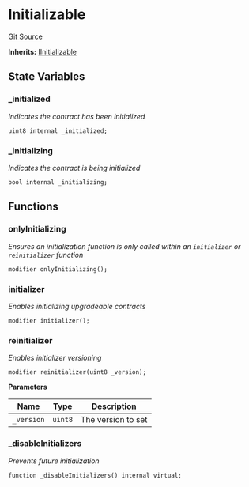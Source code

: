 # Initializable
[Git Source](https://github.com/daokitchen/nouns-stream/blob/c3b52a7ea0bf77a05c09aab9730867448a5dfdc7/src/utils/Initializable.sol)

**Inherits:**
[IInitializable](/src/utils/interfaces/IInitializable.sol/contract.IInitializable.md)


## State Variables
### _initialized
*Indicates the contract has been initialized*


```solidity
uint8 internal _initialized;
```


### _initializing
*Indicates the contract is being initialized*


```solidity
bool internal _initializing;
```


## Functions
### onlyInitializing

*Ensures an initialization function is only called within an `initializer` or `reinitializer` function*


```solidity
modifier onlyInitializing();
```

### initializer

*Enables initializing upgradeable contracts*


```solidity
modifier initializer();
```

### reinitializer

*Enables initializer versioning*


```solidity
modifier reinitializer(uint8 _version);
```
**Parameters**

|Name|Type|Description|
|----|----|-----------|
|`_version`|`uint8`|The version to set|


### _disableInitializers

*Prevents future initialization*


```solidity
function _disableInitializers() internal virtual;
```

